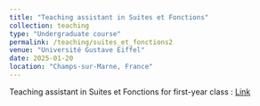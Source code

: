 ```yaml
---
title: "Teaching assistant in Suites et Fonctions"
collection: teaching
type: "Undergraduate course"
permalink: /teaching/suites_et_fonctions2
venue: "Université Gustave Eiffel"
date: 2025-01-20
location: "Champs-sur-Marne, France"
---
```


Teaching assistant in Suites et Fonctions for first-year class : <a href="https://formations.univ-gustave-eiffel.fr/licence/detail/mathematiques-et-informatique-392">Link
